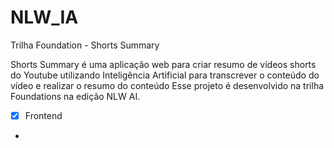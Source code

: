 # NLW_IA
Trilha Foundation - Shorts Summary

Shorts Summary é uma aplicação web para criar resumo de vídeos shorts do Youtube utilizando Inteligência Artificial para transcrever o conteúdo do vídeo e realizar o resumo do conteúdo Esse projeto é desenvolvido na trilha Foundations na edição NLW AI.

- [x] Frontend
- 
